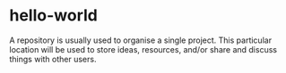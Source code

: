 # hello-world
A repository is usually used to organise a single project. This particular location will be used to store ideas, resources, and/or share and discuss things with other users.
